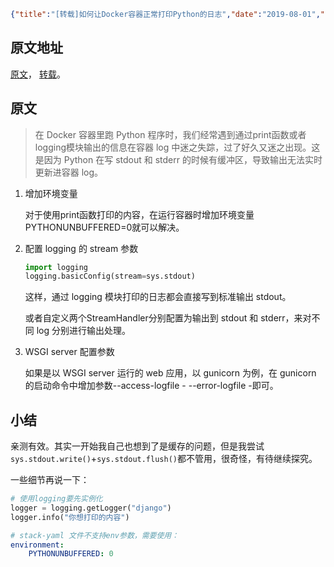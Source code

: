 ```json lw-blog-meta
{"title":"[转载]如何让Docker容器正常打印Python的日志","date":"2019-08-01","brev":"在本地通过Swarm进行完整的容器部署调试。但是非常诡异的事情出现了，Django中的print就是打印不出来。","tags":["Docker"],"path":"blog/2019/190801-转载-如何让Docker容器正常打印Python的日志.md"}
```



## 原文地址

[原文](https://farer.org/2017/10/09/python-log-in-docker-container/)，
[转载](https://www.jianshu.com/p/61ea6bd09daa)。

## 原文

> 在 Docker 容器里跑 Python 程序时，我们经常遇到通过print函数或者logging模块输出的信息在容器 log 中迷之失踪，过了好久又迷之出现。这是因为 Python 在写 stdout 和 stderr 的时候有缓冲区，导致输出无法实时更新进容器 log。

1. 增加环境变量

    对于使用print函数打印的内容，在运行容器时增加环境变量PYTHONUNBUFFERED=0就可以解决。

2. 配置 logging 的 stream 参数

    ```python
    import logging
    logging.basicConfig(stream=sys.stdout)
    ```

    这样，通过 logging 模块打印的日志都会直接写到标准输出 stdout。

    或者自定义两个StreamHandler分别配置为输出到 stdout 和 stderr，来对不同 log 分别进行输出处理。

3. WSGI server 配置参数

    如果是以 WSGI server 运行的 web 应用，以 gunicorn 为例，在 gunicorn 的启动命令中增加参数--access-logfile - --error-logfile -即可。

## 小结

亲测有效。其实一开始我自己也想到了是缓存的问题，但是我尝试`sys.stdout.write()`+`sys.stdout.flush()`都不管用，很奇怪，有待继续探究。

一些细节再说一下：

```python
# 使用logging要先实例化
logger = logging.getLogger("django")
logger.info("你想打印的内容")
```

```yaml
# stack-yaml 文件不支持env参数，需要使用：
environment:
    PYTHONUNBUFFERED: 0
```